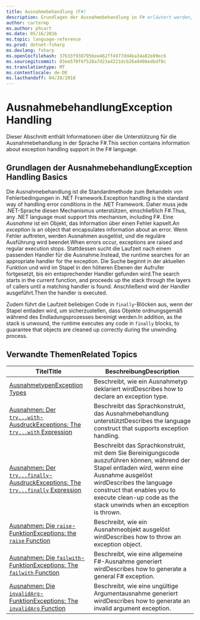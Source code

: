 ```yaml
---
title: Ausnahmebehandlung (F#)
description: Grundlagen der Ausnahmebehandlung in F# erläutert werden, und enthält Links zu Ausnahmebehandlung Ausdrücke und Funktionen.
author: cartermp
ms.author: phcart
ms.date: 05/16/2016
ms.topic: language-reference
ms.prod: dotnet-fsharp
ms.devlang: fsharp
ms.openlocfilehash: 37b33f9387956ee462ff4977dd4ba34a82e89ec6
ms.sourcegitcommit: 03ee570f6f528a7d23a4221dcb26a9498edbdf8c
ms.translationtype: MT
ms.contentlocale: de-DE
ms.lasthandoff: 04/28/2018
---
```

# <a name="exception-handling"></a><span data-ttu-id="7db6b-103">Ausnahmebehandlung</span><span class="sxs-lookup"><span data-stu-id="7db6b-103">Exception Handling</span></span>

<span data-ttu-id="7db6b-104">Dieser Abschnitt enthält Informationen über die Unterstützung für die Ausnahmebehandlung in der Sprache F#.</span><span class="sxs-lookup"><span data-stu-id="7db6b-104">This section contains information about exception handling support in the F# language.</span></span>


## <a name="exception-handling-basics"></a><span data-ttu-id="7db6b-105">Grundlagen der Ausnahmebehandlung</span><span class="sxs-lookup"><span data-stu-id="7db6b-105">Exception Handling Basics</span></span>
<span data-ttu-id="7db6b-106">Die Ausnahmebehandlung ist die Standardmethode zum Behandeln von Fehlerbedingungen in .NET Framework.</span><span class="sxs-lookup"><span data-stu-id="7db6b-106">Exception handling is the standard way of handling error conditions in the .NET Framework.</span></span> <span data-ttu-id="7db6b-107">Daher muss jede .NET-Sprache diesen Mechanismus unterstützen, einschließlich F#.</span><span class="sxs-lookup"><span data-stu-id="7db6b-107">Thus, any .NET language must support this mechanism, including F#.</span></span> <span data-ttu-id="7db6b-108">Eine *Ausnahme* ist ein Objekt, das Information über einen Fehler kapselt.</span><span class="sxs-lookup"><span data-stu-id="7db6b-108">An *exception* is an object that encapsulates information about an error.</span></span> <span data-ttu-id="7db6b-109">Wenn Fehler auftreten, werden Ausnahmen ausgelöst, und die reguläre Ausführung wird beendet.</span><span class="sxs-lookup"><span data-stu-id="7db6b-109">When errors occur, exceptions are raised and regular execution stops.</span></span> <span data-ttu-id="7db6b-110">Stattdessen sucht die Laufzeit nach einem passenden Handler für die Ausnahme.</span><span class="sxs-lookup"><span data-stu-id="7db6b-110">Instead, the runtime searches for an appropriate handler for the exception.</span></span> <span data-ttu-id="7db6b-111">Die Suche beginnt in der aktuellen Funktion und wird im Stapel in den höheren Ebenen der Aufrufer fortgesetzt, bis ein entsprechender Handler gefunden wird.</span><span class="sxs-lookup"><span data-stu-id="7db6b-111">The search starts in the current function, and proceeds up the stack through the layers of callers until a matching handler is found.</span></span> <span data-ttu-id="7db6b-112">Anschließend wird der Handler ausgeführt.</span><span class="sxs-lookup"><span data-stu-id="7db6b-112">Then the handler is executed.</span></span>

<span data-ttu-id="7db6b-113">Zudem führt die Laufzeit beliebigen Code in `finally`-Blöcken aus, wenn der Stapel entladen wird, um sicherzustellen, dass Objekte ordnungsgemäß während des Endladungsprozesses bereinigt werden.</span><span class="sxs-lookup"><span data-stu-id="7db6b-113">In addition, as the stack is unwound, the runtime executes any code in `finally` blocks, to guarantee that objects are cleaned up correctly during the unwinding process.</span></span>


## <a name="related-topics"></a><span data-ttu-id="7db6b-114">Verwandte Themen</span><span class="sxs-lookup"><span data-stu-id="7db6b-114">Related Topics</span></span>

|<span data-ttu-id="7db6b-115">Titel</span><span class="sxs-lookup"><span data-stu-id="7db6b-115">Title</span></span>|<span data-ttu-id="7db6b-116">Beschreibung</span><span class="sxs-lookup"><span data-stu-id="7db6b-116">Description</span></span>|
|-----|-----------|
|[<span data-ttu-id="7db6b-117">Ausnahmetypen</span><span class="sxs-lookup"><span data-stu-id="7db6b-117">Exception Types</span></span>](exception-types.md)|<span data-ttu-id="7db6b-118">Beschreibt, wie ein Ausnahmetyp deklariert wird</span><span class="sxs-lookup"><span data-stu-id="7db6b-118">Describes how to declare an exception type.</span></span>|
|[<span data-ttu-id="7db6b-119">Ausnahmen: Der `try...with`-Ausdruck</span><span class="sxs-lookup"><span data-stu-id="7db6b-119">Exceptions: The `try...with` Expression</span></span>](the-try-with-expression.md)|<span data-ttu-id="7db6b-120">Beschreibt das Sprachkonstrukt, das Ausnahmebehandlung unterstützt</span><span class="sxs-lookup"><span data-stu-id="7db6b-120">Describes the language construct that supports exception handling.</span></span>|
|[<span data-ttu-id="7db6b-121">Ausnahmen: Der `try...finally`-Ausdruck</span><span class="sxs-lookup"><span data-stu-id="7db6b-121">Exceptions: The `try...finally` Expression</span></span>](the-try-finally-expression.md)|<span data-ttu-id="7db6b-122">Beschreibt das Sprachkonstrukt, mit dem Sie Bereinigungscode auszuführen können, während der Stapel entladen wird, wenn eine Ausnahme ausgelöst wird</span><span class="sxs-lookup"><span data-stu-id="7db6b-122">Describes the language construct that enables you to execute clean-up code as the stack unwinds when an exception is thrown.</span></span>|
|[<span data-ttu-id="7db6b-123">Ausnahmen: Die `raise`-Funktion</span><span class="sxs-lookup"><span data-stu-id="7db6b-123">Exceptions: the `raise` Function</span></span>](the-raise-Function.md)|<span data-ttu-id="7db6b-124">Beschreibt, wie ein Ausnahmeobjekt ausgelöst wird</span><span class="sxs-lookup"><span data-stu-id="7db6b-124">Describes how to throw an exception object.</span></span>|
|[<span data-ttu-id="7db6b-125">Ausnahmen: Die `failwith`-Funktion</span><span class="sxs-lookup"><span data-stu-id="7db6b-125">Exceptions: The `failwith` Function</span></span>](the-failwith-function.md)|<span data-ttu-id="7db6b-126">Beschreibt, wie eine allgemeine F#-Ausnahme generiert wird</span><span class="sxs-lookup"><span data-stu-id="7db6b-126">Describes how to generate a general F# exception.</span></span>|
|[<span data-ttu-id="7db6b-127">Ausnahmen: Die `invalidArg`-Funktion</span><span class="sxs-lookup"><span data-stu-id="7db6b-127">Exceptions: The `invalidArg` Function</span></span>](the-invalidArg-function.md)|<span data-ttu-id="7db6b-128">Beschreibt, wie eine ungültige Argumentausnahme generiert wird</span><span class="sxs-lookup"><span data-stu-id="7db6b-128">Describes how to generate an invalid argument exception.</span></span>|
